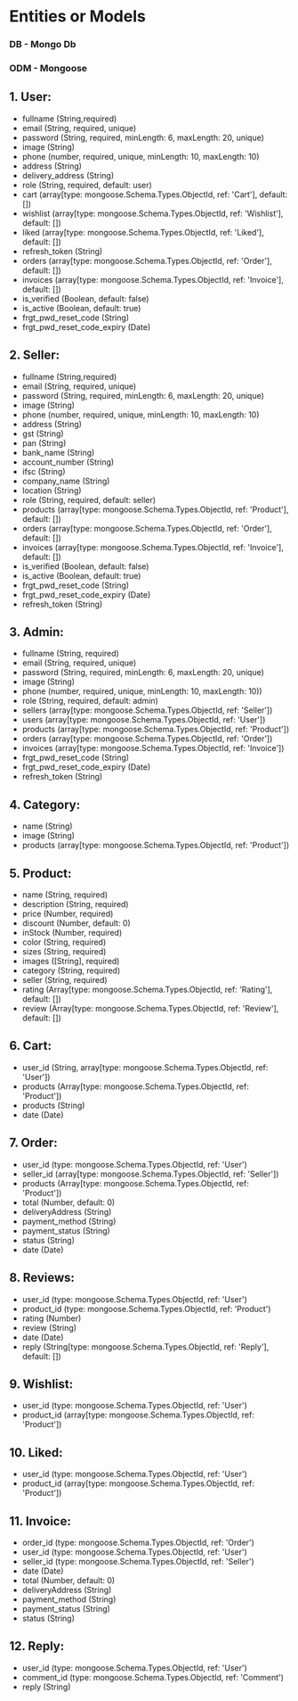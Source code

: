 # Entities or Models

### DB - Mongo Db

### ODM - Mongoose

## **1. User:**

- fullname (String,required)
- email (String, required, unique)
- password (String, required, minLength: 6, maxLength: 20, unique)
- image (String)
- phone (number, required, unique, minLength: 10, maxLength: 10)
- address (String)
- delivery_address (String)
- role (String, required, default: user)
- cart (array[type: mongoose.Schema.Types.ObjectId, ref: 'Cart'], default: [])
- wishlist (array[type: mongoose.Schema.Types.ObjectId, ref: 'Wishlist'], default: [])
- liked (array[type: mongoose.Schema.Types.ObjectId, ref: 'Liked'], default: [])
- refresh_token (String)
- orders (array[type: mongoose.Schema.Types.ObjectId, ref: 'Order'], default: [])
- invoices (array[type: mongoose.Schema.Types.ObjectId, ref: 'Invoice'], default: [])
- is_verified (Boolean, default: false)
- is_active (Boolean, default: true)
- frgt_pwd_reset_code (String)
- frgt_pwd_reset_code_expiry (Date)

## **2. Seller:**

- fullname (String,required)
- email (String, required, unique)
- password (String, required, minLength: 6, maxLength: 20, unique)
- image (String)
- phone (number, required, unique, minLength: 10, maxLength: 10)
- address (String)
- gst (String)
- pan (String)
- bank_name (String)
- account_number (String)
- ifsc (String)
- company_name (String)
- location (String)
- role (String, required, default: seller)
- products (array[type: mongoose.Schema.Types.ObjectId, ref: 'Product'], default: [])
- orders (array[type: mongoose.Schema.Types.ObjectId, ref: 'Order'], default: [])
- invoices (array[type: mongoose.Schema.Types.ObjectId, ref: 'Invoice'], default: [])
- is_verified (Boolean, default: false)
- is_active (Boolean, default: true)
- frgt_pwd_reset_code (String)
- frgt_pwd_reset_code_expiry (Date)
- refresh_token (String)

## **3. Admin:**

- fullname (String, required)
- email (String, required, unique)
- password (String, required, minLength: 6, maxLength: 20, unique)
- image (String)
- phone (number, required, unique, minLength: 10, maxLength: 10))
- role (String, required, default: admin)
- sellers (array[type: mongoose.Schema.Types.ObjectId, ref: 'Seller'])
- users (array[type: mongoose.Schema.Types.ObjectId, ref: 'User'])
- products (array[type: mongoose.Schema.Types.ObjectId, ref: 'Product'])
- orders (array[type: mongoose.Schema.Types.ObjectId, ref: 'Order'])
- invoices (array[type: mongoose.Schema.Types.ObjectId, ref: 'Invoice'])
- frgt_pwd_reset_code (String)
- frgt_pwd_reset_code_expiry (Date)
- refresh_token (String)

## **4. Category:**

- name (String)
- image (String)
- products (array[type: mongoose.Schema.Types.ObjectId, ref: 'Product'])

## **5. Product:**

- name (String, required)
- description (String, required)
- price (Number, required)
- discount (Number, default: 0)
- inStock (Number, required)
- color (String, required)
- sizes (String, required)
- images ([String], required)
- category (String, required)
- seller (String, required)
- rating (Array[type: mongoose.Schema.Types.ObjectId, ref: 'Rating'], default: [])
- review (Array[type: mongoose.Schema.Types.ObjectId, ref: 'Review'], default: [])

## **6. Cart:**

- user_id (String, array[type: mongoose.Schema.Types.ObjectId, ref: 'User'])
- products (Array[type: mongoose.Schema.Types.ObjectId, ref: 'Product'])
- products (String)
- date (Date)

## **7. Order:**

- user_id (type: mongoose.Schema.Types.ObjectId, ref: 'User')
- seller_id (array[type: mongoose.Schema.Types.ObjectId, ref: 'Seller'])
- products (Array[type: mongoose.Schema.Types.ObjectId, ref: 'Product'])
- total (Number, default: 0)
- deliveryAddress (String)
- payment_method (String)
- payment_status (String)
- status (String)
- date (Date)

## **8. Reviews:**

- user_id (type: mongoose.Schema.Types.ObjectId, ref: 'User')
- product_id (type: mongoose.Schema.Types.ObjectId, ref: 'Product')
- rating (Number)
- review (String)
- date (Date)
- reply (String[type: mongoose.Schema.Types.ObjectId, ref: 'Reply'], default: [])

## **9. Wishlist:**

- user_id (type: mongoose.Schema.Types.ObjectId, ref: 'User')
- product_id (array[type: mongoose.Schema.Types.ObjectId, ref: 'Product'])

## **10. Liked:**

- user_id (type: mongoose.Schema.Types.ObjectId, ref: 'User')
- product_id (array[type: mongoose.Schema.Types.ObjectId, ref: 'Product'])

## **11. Invoice:**

- order_id (type: mongoose.Schema.Types.ObjectId, ref: 'Order')
- user_id (type: mongoose.Schema.Types.ObjectId, ref: 'User')
- seller_id (type: mongoose.Schema.Types.ObjectId, ref: 'Seller')
- date (Date)
- total (Number, default: 0)
- deliveryAddress (String)
- payment_method (String)
- payment_status (String)
- status (String)

## **12. Reply:**

- user_id (type: mongoose.Schema.Types.ObjectId, ref: 'User')
- comment_id (type: mongoose.Schema.Types.ObjectId, ref: 'Comment')
- reply (String)
